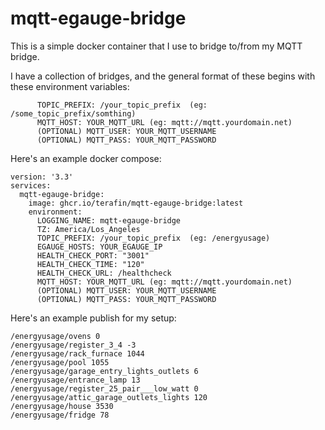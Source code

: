 # mqtt-egauge-bridge

This is a simple docker container that I use to bridge to/from my MQTT bridge.

I have a collection of bridges, and the general format of these begins with these environment variables:

```
      TOPIC_PREFIX: /your_topic_prefix  (eg: /some_topic_prefix/somthing)
      MQTT_HOST: YOUR_MQTT_URL (eg: mqtt://mqtt.yourdomain.net)
      (OPTIONAL) MQTT_USER: YOUR_MQTT_USERNAME
      (OPTIONAL) MQTT_PASS: YOUR_MQTT_PASSWORD
```

Here's an example docker compose:

```
version: '3.3'
services:
  mqtt-egauge-bridge:
    image: ghcr.io/terafin/mqtt-egauge-bridge:latest
    environment:
      LOGGING_NAME: mqtt-egauge-bridge
      TZ: America/Los_Angeles
      TOPIC_PREFIX: /your_topic_prefix  (eg: /energyusage)
      EGAUGE_HOSTS: YOUR_EGAUGE_IP
      HEALTH_CHECK_PORT: "3001"
      HEALTH_CHECK_TIME: "120"
      HEALTH_CHECK_URL: /healthcheck
      MQTT_HOST: YOUR_MQTT_URL (eg: mqtt://mqtt.yourdomain.net)
      (OPTIONAL) MQTT_USER: YOUR_MQTT_USERNAME
      (OPTIONAL) MQTT_PASS: YOUR_MQTT_PASSWORD
```

Here's an example publish for my setup:

```
/energyusage/ovens 0
/energyusage/register_3_4 -3
/energyusage/rack_furnace 1044
/energyusage/pool 1055
/energyusage/garage_entry_lights_outlets 6
/energyusage/entrance_lamp 13
/energyusage/register_25_pair___low_watt 0
/energyusage/attic_garage_outlets_lights 120
/energyusage/house 3530
/energyusage/fridge 78
```
